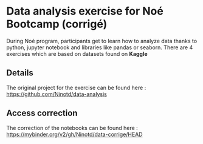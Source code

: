# Data analysis exercise for Noé Bootcamp (corrigé)
During Noé program, participants get to learn how to analyze data thanks to python, jupyter notebook and libraries like pandas or seaborn. 
There are 4 exercises which are based on datasets found on **Kaggle**

## Details
The original project for the exercise can be found here : https://github.com/Ninotd/data-analysis

## Access correction

The correction of the notebooks can be found here : https://mybinder.org/v2/gh/Ninotd/data-corrige/HEAD



